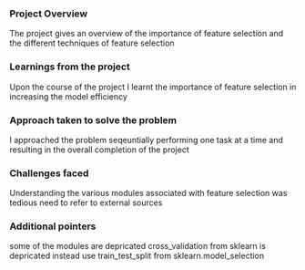 ### Project Overview

 The project gives an overview of the importance of feature selection and the different techniques of feature selection


### Learnings from the project

 Upon the course of the project I learnt the importance of feature selection in increasing the model efficiency


### Approach taken to solve the problem

 I approached the problem seqeuntially performing one task at a time and resulting in the overall completion of the project


### Challenges faced

 Understanding the various modules associated with feature selection was tedious need to refer to external sources


### Additional pointers

 some of the modules are depricated
cross_validation from sklearn is depricated instead use train_test_split from sklearn.model_selection



